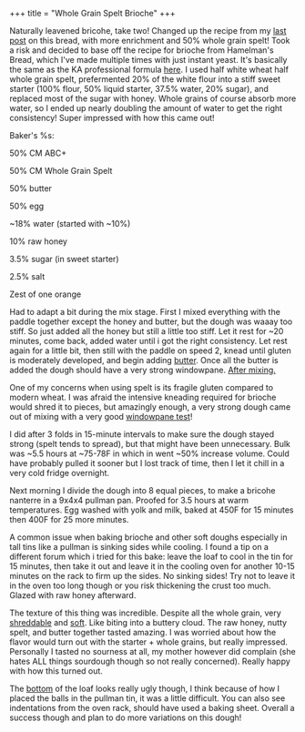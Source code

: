 +++
title = "Whole Grain Spelt Brioche"
+++

Naturally leavened bricohe, take two! Changed up the recipe from my [last post](https://www.reddit.com/r/Sourdough/comments/nr1y9b/100_naturally_leavened_and_partially_whole_grain/) on this bread, with more enrichment and 50% whole grain spelt! Took a risk and decided to base off the recipe for brioche from Hamelman's Bread, which I've made multiple times with just instant yeast. It's basically the same as the KA professional formula [here](https://www.kingarthurbaking.com/pro/formulas/brioche). I used half white wheat half whole grain spelt, prefermented 20% of the white flour into a stiff sweet starter (100% flour, 50% liquid starter, 37.5% water, 20% sugar), and replaced most of the sugar with honey. Whole grains of course absorb more water, so I ended up nearly doubling the amount of water to get the right consistency! Super impressed with how this came out!

Baker's %s:

50% CM ABC+

50% CM Whole Grain Spelt

50% butter

50% egg

~18% water (started with ~10%)

10% raw honey

3.5% sugar (in sweet starter)

2.5% salt

Zest of one orange

Had to adapt a bit during the mix stage. First I mixed everything with the paddle together except the honey and butter, but the dough was waaay too stiff. So just added all the honey but still a little too stiff. Let it rest for ~20 minutes, come back, added water until i got the right consistency. Let rest again for a little bit, then still with the paddle on speed 2, knead until gluten is moderately developed, and begin adding [butter](https://imgur.com/YE25iz6). Once all the butter is added the dough should have a very strong windowpane. [After mixing.](https://imgur.com/3oCUP8h)

One of my concerns when using spelt is its fragile gluten compared to modern wheat. I was afraid the intensive kneading required for brioche would shred it to pieces, but amazingly enough, a very strong dough came out of mixing with a very good [windowpane test](https://imgur.com/CX6uvqK)!

I did after 3 folds in 15-minute intervals to make sure the dough stayed strong (spelt tends to spread), but that might have been unnecessary. Bulk was ~5.5 hours at ~75-78F in which in went ~50% increase volume. Could have probably pulled it sooner but I lost track of time, then I let it chill in a very cold fridge overnight.

Next morning I divide the dough into 8 equal pieces, to make a bricohe nanterre in a 9x4x4 pullman pan. Proofed for 3.5 hours at warm temperatures. Egg washed with yolk and milk, baked at 450F for 15 minutes then 400F for 25 more minutes.

A common issue when baking brioche and other soft doughs especially in tall tins like a pullman is sinking sides while cooling. I found a tip on a different forum which i tried for this bake: leave the loaf to cool in the tin for 15 minutes, then take it out and leave it in the cooling oven for another 10-15 minutes on the rack to firm up the sides. No sinking sides! Try not to leave it in the oven too long though or you risk thickening the crust too much. Glazed with raw honey afterward.

The texture of this thing was incredible. Despite all the whole grain, very [shreddable](https://imgur.com/x9vbo2Y) and [soft](https://imgur.com/fi2DJBu). Like biting into a buttery cloud. The raw honey, nutty spelt, and butter together tasted amazing. I was worried about how the flavor would turn out with the starter + whole grains, but really impressed. Personally I tasted no sourness at all, my mother however did complain (she hates ALL things sourdough though so not really concerned). Really happy with how this turned out.

The [bottom](https://imgur.com/eVia4Th) of the loaf looks really ugly though, I think because of how I placed the balls in the pullman tin, it was a little difficult. You can also see indentations from the oven rack, should have used a baking sheet. Overall a success though and plan to do more variations on this dough!
